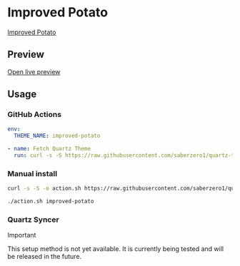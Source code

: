 # Improved Potato

[Improved Potato](https://dmeurer.github.io/)

## Preview

[Open live preview](https://quartz-themes.github.io/improved-potato/)

## Usage

### GitHub Actions

```yaml
env:
  THEME_NAME: improved-potato
```

```yaml
- name: Fetch Quartz Theme
  run: curl -s -S https://raw.githubusercontent.com/saberzero1/quartz-themes/master/action.sh | bash -s -- $THEME_NAME
```

### Manual install

```bash
curl -s -S -o action.sh https://raw.githubusercontent.com/saberzero1/quartz-themes/master/action.sh

./action.sh improved-potato
```

### Quartz Syncer

> [!IMPORTANT]
> This setup method is not yet available. It is currently being tested and will be released in the future.
